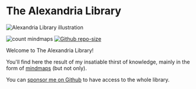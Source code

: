 # The Alexandria Library

![Alexandria Library illustration](./library-of-alexandria.jpg)

![count mindmaps](https://img.shields.io/badge/total_mindmaps-184-blue)
[![Github repo-size](https://img.shields.io/github/repo-size/Phantas0s/alexandria-library.svg?color=success&label=Library%20size)]()

Welcome to The Alexandria Library!

You'll find here the result of my insatiable thirst of knowledge, mainly in the form of [mindmaps](https://en.wikipedia.org/wiki/Mind_map) (but not only).

You can [sponsor me on Github](https://github.com/sponsors/Phantas0s) to have access to the whole library.
